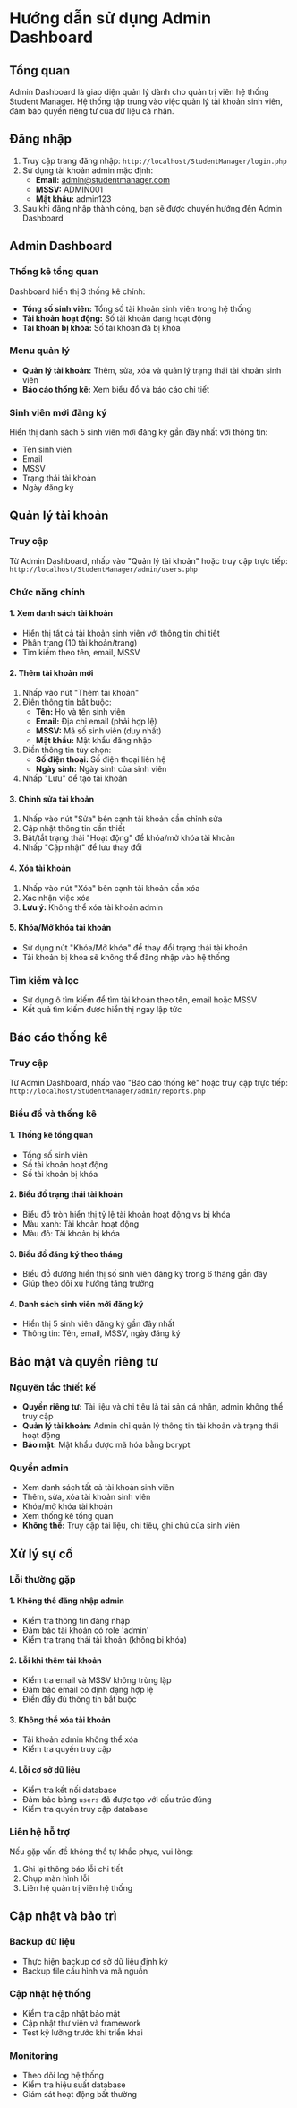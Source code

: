 # Hướng dẫn sử dụng Admin Dashboard

## Tổng quan
Admin Dashboard là giao diện quản lý dành cho quản trị viên hệ thống Student Manager. Hệ thống tập trung vào việc quản lý tài khoản sinh viên, đảm bảo quyền riêng tư của dữ liệu cá nhân.

## Đăng nhập
1. Truy cập trang đăng nhập: `http://localhost/StudentManager/login.php`
2. Sử dụng tài khoản admin mặc định:
   - **Email:** admin@studentmanager.com
   - **MSSV:** ADMIN001
   - **Mật khẩu:** admin123
3. Sau khi đăng nhập thành công, bạn sẽ được chuyển hướng đến Admin Dashboard

## Admin Dashboard

### Thống kê tổng quan
Dashboard hiển thị 3 thống kê chính:
- **Tổng số sinh viên:** Tổng số tài khoản sinh viên trong hệ thống
- **Tài khoản hoạt động:** Số tài khoản đang hoạt động
- **Tài khoản bị khóa:** Số tài khoản đã bị khóa

### Menu quản lý
- **Quản lý tài khoản:** Thêm, sửa, xóa và quản lý trạng thái tài khoản sinh viên
- **Báo cáo thống kê:** Xem biểu đồ và báo cáo chi tiết

### Sinh viên mới đăng ký
Hiển thị danh sách 5 sinh viên mới đăng ký gần đây nhất với thông tin:
- Tên sinh viên
- Email
- MSSV
- Trạng thái tài khoản
- Ngày đăng ký

## Quản lý tài khoản

### Truy cập
Từ Admin Dashboard, nhấp vào "Quản lý tài khoản" hoặc truy cập trực tiếp: `http://localhost/StudentManager/admin/users.php`

### Chức năng chính

#### 1. Xem danh sách tài khoản
- Hiển thị tất cả tài khoản sinh viên với thông tin chi tiết
- Phân trang (10 tài khoản/trang)
- Tìm kiếm theo tên, email, MSSV

#### 2. Thêm tài khoản mới
1. Nhấp vào nút "Thêm tài khoản"
2. Điền thông tin bắt buộc:
   - **Tên:** Họ và tên sinh viên
   - **Email:** Địa chỉ email (phải hợp lệ)
   - **MSSV:** Mã số sinh viên (duy nhất)
   - **Mật khẩu:** Mật khẩu đăng nhập
3. Điền thông tin tùy chọn:
   - **Số điện thoại:** Số điện thoại liên hệ
   - **Ngày sinh:** Ngày sinh của sinh viên
4. Nhấp "Lưu" để tạo tài khoản

#### 3. Chỉnh sửa tài khoản
1. Nhấp vào nút "Sửa" bên cạnh tài khoản cần chỉnh sửa
2. Cập nhật thông tin cần thiết
3. Bật/tắt trạng thái "Hoạt động" để khóa/mở khóa tài khoản
4. Nhấp "Cập nhật" để lưu thay đổi

#### 4. Xóa tài khoản
1. Nhấp vào nút "Xóa" bên cạnh tài khoản cần xóa
2. Xác nhận việc xóa
3. **Lưu ý:** Không thể xóa tài khoản admin

#### 5. Khóa/Mở khóa tài khoản
- Sử dụng nút "Khóa/Mở khóa" để thay đổi trạng thái tài khoản
- Tài khoản bị khóa sẽ không thể đăng nhập vào hệ thống

### Tìm kiếm và lọc
- Sử dụng ô tìm kiếm để tìm tài khoản theo tên, email hoặc MSSV
- Kết quả tìm kiếm được hiển thị ngay lập tức

## Báo cáo thống kê

### Truy cập
Từ Admin Dashboard, nhấp vào "Báo cáo thống kê" hoặc truy cập trực tiếp: `http://localhost/StudentManager/admin/reports.php`

### Biểu đồ và thống kê

#### 1. Thống kê tổng quan
- Tổng số sinh viên
- Số tài khoản hoạt động
- Số tài khoản bị khóa

#### 2. Biểu đồ trạng thái tài khoản
- Biểu đồ tròn hiển thị tỷ lệ tài khoản hoạt động vs bị khóa
- Màu xanh: Tài khoản hoạt động
- Màu đỏ: Tài khoản bị khóa

#### 3. Biểu đồ đăng ký theo tháng
- Biểu đồ đường hiển thị số sinh viên đăng ký trong 6 tháng gần đây
- Giúp theo dõi xu hướng tăng trưởng

#### 4. Danh sách sinh viên mới đăng ký
- Hiển thị 5 sinh viên đăng ký gần đây nhất
- Thông tin: Tên, email, MSSV, ngày đăng ký

## Bảo mật và quyền riêng tư

### Nguyên tắc thiết kế
- **Quyền riêng tư:** Tài liệu và chi tiêu là tài sản cá nhân, admin không thể truy cập
- **Quản lý tài khoản:** Admin chỉ quản lý thông tin tài khoản và trạng thái hoạt động
- **Bảo mật:** Mật khẩu được mã hóa bằng bcrypt

### Quyền admin
- Xem danh sách tất cả tài khoản sinh viên
- Thêm, sửa, xóa tài khoản sinh viên
- Khóa/mở khóa tài khoản
- Xem thống kê tổng quan
- **Không thể:** Truy cập tài liệu, chi tiêu, ghi chú của sinh viên

## Xử lý sự cố

### Lỗi thường gặp

#### 1. Không thể đăng nhập admin
- Kiểm tra thông tin đăng nhập
- Đảm bảo tài khoản có role 'admin'
- Kiểm tra trạng thái tài khoản (không bị khóa)

#### 2. Lỗi khi thêm tài khoản
- Kiểm tra email và MSSV không trùng lặp
- Đảm bảo email có định dạng hợp lệ
- Điền đầy đủ thông tin bắt buộc

#### 3. Không thể xóa tài khoản
- Tài khoản admin không thể xóa
- Kiểm tra quyền truy cập

#### 4. Lỗi cơ sở dữ liệu
- Kiểm tra kết nối database
- Đảm bảo bảng `users` đã được tạo với cấu trúc đúng
- Kiểm tra quyền truy cập database

### Liên hệ hỗ trợ
Nếu gặp vấn đề không thể tự khắc phục, vui lòng:
1. Ghi lại thông báo lỗi chi tiết
2. Chụp màn hình lỗi
3. Liên hệ quản trị viên hệ thống

## Cập nhật và bảo trì

### Backup dữ liệu
- Thực hiện backup cơ sở dữ liệu định kỳ
- Backup file cấu hình và mã nguồn

### Cập nhật hệ thống
- Kiểm tra cập nhật bảo mật
- Cập nhật thư viện và framework
- Test kỹ lưỡng trước khi triển khai

### Monitoring
- Theo dõi log hệ thống
- Kiểm tra hiệu suất database
- Giám sát hoạt động bất thường 
